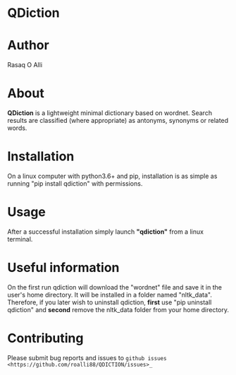 QDiction
============

Author
======
Rasaq O Alli

About
=====
**QDiction** is a lightweight minimal dictionary based on wordnet. Search results are classified (where appropriate) as antonyms,
synonyms or related words.


Installation
============
On a linux computer with python3.6+ and pip, installation is as simple as running "pip install qdiction" with permissions.

Usage
=====
After a successful installation simply launch **"qdiction"** from a linux terminal.


Useful information
==================

On the first run qdiction will download the "wordnet" file and save
it in the user's home directory. It will be installed in a folder
named "nltk_data". Therefore, if you later wish to uninstall
qdiction, **first** use
"pip uninstall qdiction" and **second** remove the nltk_data folder from
your home directory.


Contributing
============

Please submit bug reports and issues to
`github issues <https://github.com/roalli88/QDICTION/issues>_`
